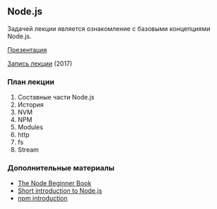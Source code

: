 ## Node.js

Задачей лекции является ознакомление с базовыми концепциями Node.js.

[Презентация](https://docs.google.com/presentation/d/1RRZVIqXyjaOo-kC6cApYq4Wpk-X7GAoIB0m8VDanLbI/edit?usp=sharing)

[Запись лекции](https://vimeo.com/226159364/9959499431) (2017)

### План лекции

1. Составные части Node.js
2. История
3. NVM
4. NPM
5. Modules
6. http
7. fs
8. Stream

### Дополнительные материалы

- [The Node Beginner Book](https://www.nodebeginner.org/)
- [Short introduction to Node.js](https://github.com/maxogden/art-of-node/#the-art-of-node)
- [npm introduction](https://www.sitepoint.com/beginners-guide-node-package-manager/)
